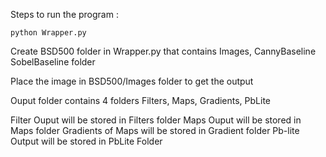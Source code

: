 Steps to run the program : 
```
python Wrapper.py 
```
Create BSD500 folder in Wrapper.py that contains Images, CannyBaseline SobelBaseline folder

Place the image in BSD500/Images folder to get the output

Ouput folder contains 4 folders Filters, Maps, Gradients, PbLite

Filter Ouput will be stored in Filters folder
Maps Ouput will be stored in Maps folder
Gradients of Maps will be stored in Gradient folder
Pb-lite Output will be stored in PbLite Folder 
